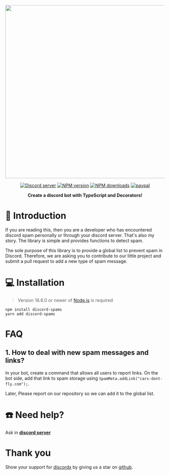 <div>
  <p align="center">
    <a href="https://discord-ts.js.org" target="_blank" rel="nofollow">
      <img src="https://discord-ts.js.org/discord-ts.svg" width="546" />
    </a>
  </p>
  <p align="center">
    <a href="https://discord.gg/yHQY9fexH9"
      ><img
        src="https://img.shields.io/discord/874802018361950248?color=5865F2&logo=discord&logoColor=white"
        alt="Discord server"
    /></a>
    <a href="https://www.npmjs.com/package/discord-spams"
      ><img
        src="https://img.shields.io/npm/v/discord-spams.svg?maxAge=3600"
        alt="NPM version"
    /></a>
    <a href="https://www.npmjs.com/package/discord-spams"
      ><img
        src="https://img.shields.io/npm/dt/discord-spams.svg?maxAge=3600"
        alt="NPM downloads"
    /></a>
    <a href="https://www.paypal.me/vijayxmeena"
      ><img
        src="https://img.shields.io/badge/donate-paypal-F96854.svg"
        alt="paypal"
    /></a>
  </p>
  <p align="center">
    <b> Create a discord bot with TypeScript and Decorators! </b>
  </p>
</div>

# 📖 Introduction

If you are reading this, then you are a developer who has encountered discord spam personally or through your discord server. That's also my story. The library is simple and provides functions to detect spam.

The sole purpose of this library is to provide a global list to prevent spam in Discord. Therefore, we are asking you to contribute to our little project and submit a pull request to add a new type of spam message.

# 💻 Installation

> Version 16.6.0 or newer of [Node.js](https://nodejs.org/) is required

```
npm install discord-spams
yarn add discord-spams
```

# FAQ

## 1. How to deal with new spam messages and links?

In your bot, create a command that allows all users to report links. On the bot side, add that link to spam storage using `SpamMeta.addLink("cars-dont-fly.com");`.

Later, Please report on our repository so we can add it to the global list.

# ☎️ Need help?

Ask in **[discord server](https://discord.gg/yHQY9fexH9)**

# Thank you

Show your support for [discordx](https://www.npmjs.com/package/discordx) by giving us a star on [github](https://github.com/oceanroleplay/discord.ts).
